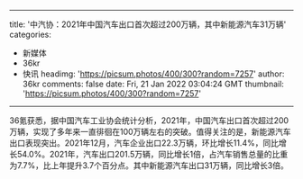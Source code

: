 
---
title: '中汽协：2021年中国汽车出口首次超过200万辆，其中新能源汽车31万辆'
categories: 
 - 新媒体
 - 36kr
 - 快讯
headimg: 'https://picsum.photos/400/300?random=7257'
author: 36kr
comments: false
date: Fri, 21 Jan 2022 03:04:24 GMT
thumbnail: 'https://picsum.photos/400/300?random=7257'
---

<div>   
36氪获悉，据中国汽车工业协会统计分析，2021年，中国汽车出口首次超过200万辆，实现了多年来一直徘徊在100万辆左右的突破。值得关注的是，新能源汽车出口表现突出。2021年12月，汽车企业出口22.3万辆，环比增长11.4%，同比增长54.0%。2021年，汽车出口201.5万辆，同比增长1倍，占汽车销售总量的比重为7.7%，比上年提升3.7个百分点。其中新能源汽车出口31万辆，同比增长3倍。  
</div>
            